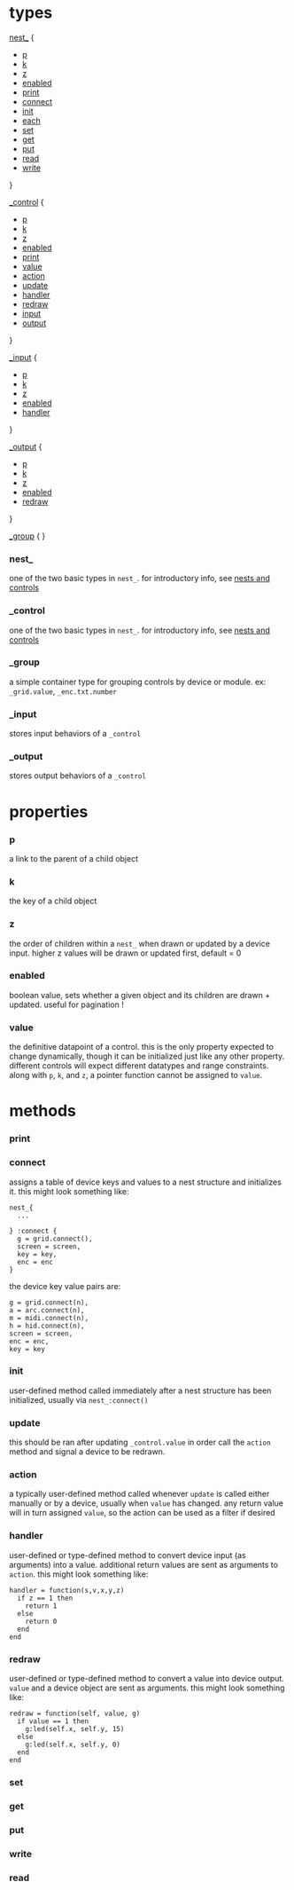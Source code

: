 # types

[nest_](#nest_) {
  - [p](#p)
  - [k](#k)
  - [z](#z)
  - [enabled](#enabled)
  - [print](#print)
  - [connect](#connect)
  - [init](#init)
  - [each](#each)
  - [set](#set)
  - [get](#get)
  - [put](#put)
  - [read](#read)
  - [write](#write)
  
}

[_control](#_control) {
  - [p](#p)
  - [k](#k)
  - [z](#z)
  - [enabled](#enabled)
  - [print](#print)
  - [value](#value)
  - [action](#action)
  - [update](#update)
  - [handler](#handler)
  - [redraw](#redraw)
  - [input](#_input)
  - [output](#_output)
  
}

[_input](#_input) {
  - [p](#p)
  - [k](#k)
  - [z](#z)
  - [enabled](#enabled)
  - [handler](#handler)
  
}

[_output](#_output) {
  - [p](#p)
  - [k](#k)
  - [z](#z)
  - [enabled](#enabled)
  - [redraw](#redraw)
  
}

[_group](#_control) { }

### nest_

one of the two basic types in `nest_`. for introductory info, see [nests and controls](../study/study1.md)

### _control

one of the two basic types in `nest_`. for introductory info, see [nests and controls](../study/study1.md)

### _group

a simple container type for grouping controls by device or module. ex: `_grid.value`, `_enc.txt.number`

### _input

stores input behaviors of a `_control`

### _output

stores output behaviors of a `_control`

# properties

### p

a link to the parent of a child object

### k

the key of a child object

### z

the order of children within a `nest_` when drawn or updated by a device input. higher z values will be drawn or updated first, default = 0

### enabled

boolean value, sets whether a given object and its children are drawn + updated. useful for pagination !

### value

the definitive datapoint of a control. this is the only property expected to change dynamically, though it can be initialized just like any other property. different controls will expect different datatypes and range constraints. along with `p`, `k`, and `z`, a pointer function cannot be assigned to `value`.

# methods

### print

### connect

assigns a table of device keys and values to a nest structure and initializes it. this might look something like:

```
nest_{
  ...

} :connect {
  g = grid.connect(),
  screen = screen,
  key = key,
  enc = enc
}
```

the device key value pairs are:

```
g = grid.connect(n), 
a = arc.connect(n), 
m = midi.connect(n), 
h = hid.connect(n), 
screen = screen, 
enc = enc, 
key = key

```

### init

user-defined method called immediately after a nest structure has been initialized, usually via `nest_:connect()`

### update

this should be ran after updating `_control.value` in order call the `action` method and signal a device to be redrawn.

### action

a typically user-defined method called whenever `update` is called either manually or by a device, usually when `value` has changed. any return value will in turn assigned `value`, so the action can be used as a filter if desired

### handler

user-defined or type-defined method to convert device input (as arguments) into a value. additional return values are sent as arguments to `action`. this might look something like:

```
handler = function(s,v,x,y,z)
  if z == 1 then 
    return 1
  else
    return 0
  end
end
```

### redraw

user-defined or type-defined method to convert a value into device output. `value` and a device object are sent as arguments. this might look something like:

```
redraw = function(self, value, g)
  if value == 1 then
    g:led(self.x, self.y, 15)
  else
    g:led(self.x, self.y, 0)
  end
end
```

### set

### get

### put

### write

### read
